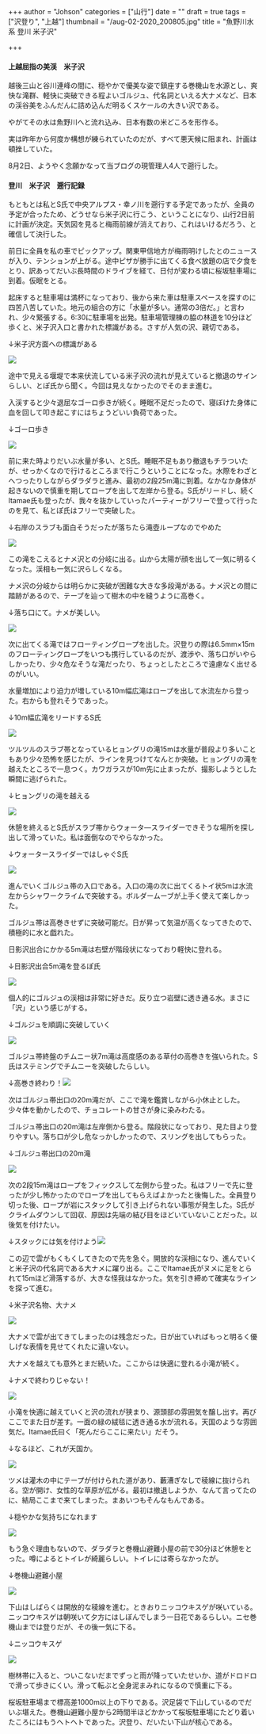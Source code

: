 +++
author = "Johson"
categories = ["山行"]
date = ""
draft = true
tags = ["沢登り", "上越"]
thumbnail = "/aug-02-2020_200805.jpg"
title = "魚野川水系 登川 米子沢"

+++
#### 上越屈指の美渓　米子沢

越後三山と谷川連峰の間に、穏やかで優美な姿で鎮座する巻機山を水源とし、爽快な滝群、軽快に突破できる程よいゴルジュ、代名詞といえる大ナメなど、日本の渓谷美をふんだんに詰め込んだ明るくスケールの大きい沢である。

やがてその水は魚野川へと流れ込み、日本有数の米どころを形作る。

実は昨年から何度か構想が練られていたのだが、すべて悪天候に阻まれ、計画は頓挫していた。

8月2日、ようやく念願かなって当ブログの現管理人4人で遡行した。

#### 登川　米子沢　遡行記録

もともとは私とS氏で中央アルプス・幸ノ川を遡行する予定であったが、全員の予定が合ったため、どうせなら米子沢に行こう、ということになり、山行2日前に計画が決定。天気図を見ると梅雨前線が消えており、これはいけるだろう、と確信して決行した。

前日に全員を私の車でピックアップ。関東甲信地方が梅雨明けしたとのニュースが入り、テンションが上がる。途中ピザが勝手に出てくる食べ放題の店で夕食をとり、訳あってだいぶ長時間のドライブを経て、日付が変わる頃に桜坂駐車場に到着。仮眠をとる。

起床すると駐車場は満杯になっており、後から来た車は駐車スペースを探すのに四苦八苦していた。地元の組合の方に「水量が多い。通常の3倍だ。」と言われ、少々緊張する。6:30に駐車場を出発。駐車場管理棟の脇の林道を10分ほど歩くと、米子沢入口と書かれた標識がある。さすが人気の沢、親切である。

↓米子沢方面への標識がある

![](/img/dscn9187.JPG)

途中で見える堰堤で本来伏流している米子沢の流れが見えていると撤退のサインらしい、とぽ氏から聞く。今回は見えなかったのでそのまま進む。

入渓すると少々退屈なゴーロ歩きが続く。睡眠不足だったので、寝ぼけた身体に血を回して叩き起こすにはちょうどいい負荷であった。

↓ゴーロ歩き

![](/img/aug-02-2020_200807.jpg)

前に来た時よりだいぶ水量が多い、とS氏。睡眠不足もあり撤退もチラついたが、せっかくなので行けるところまで行こうということになった。水際をわざとへつったりしながらダラダラと進み、最初の2段25m滝に到着。なかなか身体が起きないので慎重を期してロープを出して左岸から登る。S氏がリードし、続くItamae氏も登ったが、我々を抜かしていったパーティーがフリーで登って行ったのを見て、私とぽ氏はフリーで突破した。

↓右岸のスラブも面白そうだったが落ちたら滝壺ループなのでやめた

![](/img/dscn9192.JPG)

この滝をこえるとナメ沢との分岐に出る。山から太陽が顔を出して一気に明るくなった。渓相も一気に沢らしくなる。

ナメ沢の分岐からは明らかに突破が困難な大きな多段滝がある。ナメ沢との間に踏跡があるので、テープを辿って樹木の中を縫うように高巻く。

↓落ち口にて。ナメが美しい。

![](/img/dscn9194.JPG)

次に出てくる滝ではフローティングロープを出した。沢登りの際は6.5mm×15mのフローティングロープをいつも携行しているのだが、渡渉や、落ち口がいやらしかったり、少々危なそうな滝だったり、ちょっとしたところで遠慮なく出せるのがいい。

水量増加により迫力が増している10m幅広滝はロープを出して水流左から登った。右からも登れそうであった。

↓10m幅広滝をリードするS氏

![](/img/dscn9202.JPG)

ツルツルのスラブ帯となっているヒョングリの滝15mは水量が普段より多いこともあり少々恐怖を感じたが、ラインを見つけてなんとか突破。ヒョングリの滝を越えたところで一息つく。カワガラスが10m先に止まったが、撮影しようとした瞬間に逃げられた。

↓ヒョングリの滝を越える

![](/img/dscn9203.JPG)

休憩を終えるとS氏がスラブ帯からウォータ―スライダーできそうな場所を探し出して滑っていた。私は面倒なのでやらなかった。

↓ウォータースライダーではしゃぐS氏

![](/img/dscn9207.JPG)

進んでいくゴルジュ帯の入口である。入口の滝の次に出てくるトイ状5mは水流左からシャワークライムで突破する。ボルダームーブが上手く使えて楽しかった。

ゴルジュ帯は高巻きせずに突破可能だ。日が昇って気温が高くなってきたので、積極的に水と戯れた。

日影沢出合にかかる5m滝は右壁が階段状になっており軽快に登れる。

↓日影沢出合5m滝を登るぽ氏

![](/img/1111.jpg)

個人的にゴルジュの渓相は非常に好きだ。反り立つ岩壁に透き通る水。まさに「沢」という感じがする。

↓ゴルジュを順調に突破していく

![](/img/aug_1-02-2020_200807.jpg)

ゴルジュ帯終盤のチムニー状7m滝は高度感のある草付の高巻きを強いられた。S氏はステミングでチムニーを突破したらしい。

↓高巻き終わり！![](/img/aug_0-02-2020_200807.jpg)

次はゴルジュ帯出口の20m滝だが、ここで滝を鑑賞しながら小休止とした。少々体を動かしたので、チョコレートの甘さが身に染みわたる。

ゴルジュ帯出口の20m滝は左岸側から登る。階段状になっており、見た目より登りやすい。落ち口が少し危なっかしかったので、スリングを出してもらった。

↓ゴルジュ帯出口の20m滝

![](/img/dscn9211.JPG)

次の2段15m滝はロープをフィックスして左側から登った。私はフリーで先に登ったが少し怖かったのでロープを出してもらえばよかったと後悔した。全員登り切った後、ロープが岩にスタックして引き上げられない事態が発生した。S氏がクライムダウンして回収、原因は先端の結び目をほどいていないことだった。以後気を付けたい。

↓スタックには気を付けよう![](/img/dscn9212.JPG)

この辺で雲がもくもくしてきたので先を急ぐ。開放的な渓相になり、進んでいくと米子沢の代名詞である大ナメに躍り出る。ここでItamae氏がヌメに足をとられて15mほど滑落するが、大きな怪我はなかった。気を引き締めて確実なラインを探って進む。

↓米子沢名物、大ナメ

![](/img/aug_2-02-2020_200807.jpg)

大ナメで雲が出てきてしまったのは残念だった。日が出ていればもっと明るく優しげな表情を見せてくれたに違いない。

大ナメを越えても意外とまだ続いた。ここからは快適に登れる小滝が続く。

↓ナメで終わりじゃない！

![](/img/aug_3-02-2020_200807.jpg)

小滝を快適に越えていくと沢の流れが狭まり、源頭部の雰囲気を醸し出す。再びここでまた日が差す。一面の緑の絨毯に透き通る水が流れる。天国のような雰囲気だ。Itamae氏曰く「死んだらここに来たい」だそう。

↓なるほど、これが天国か。

![](/img/aug_4-02-2020_200807.jpg)

ツメは灌木の中にテープが付けられた道があり、藪漕ぎなしで稜線に抜けられる。空が開け、女性的な草原が広がる。最初は撤退しようか、なんて言ってたのに、結局ここまで来てしまった。まあいつもそんなもんである。

↓穏やかな気持ちになれます

![](/img/dscn9220.JPG)

もう急ぐ理由もないので、ダラダラと巻機山避難小屋の前で30分ほど休憩をとった。噂によるとトイレが綺麗らしい。トイレには寄らなかったが。

↓巻機山避難小屋

![](/img/dscn9222.JPG)

下山はしばらくは開放的な稜線を進む。ときおりニッコウキスゲが咲いている。ニッコウキスゲは朝咲いて夕方にはしぼんでしまう一日花であるらしい。ニセ巻機山までは登りだが、その後一気に下る。

↓ニッコウキスゲ

![](/img/dscn9223.JPG)

樹林帯に入ると、ついこないだまでずっと雨が降っていたせいか、道がドロドロで滑って歩きにくい。滑って転ぶと全身泥まみれになるので慎重に下る。

桜坂駐車場まで標高差1000m以上の下りである。沢足袋で下山しているのでだいぶ堪えた。巻機山避難小屋から2時間半ほどかかって桜坂駐車場にたどり着いたころにはもうヘトヘトであった。沢登り、だいたい下山が核心である。